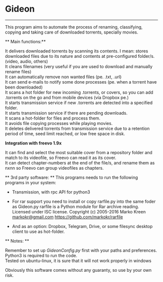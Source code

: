 # Gideon
-------------

This program aims to automate the process of renaming, classifying, copying and taking care of downloaded torrents, specially movies.	



** Main functions:**

It delivers downloaded torrents by scanning its contents. I mean: stores downloaded files due to its nature and contents at pre-configured folder/s. (video, audio, others)  
It cleans filenames (very useful if you are used to download and manually rename files)  
It can automatically remove non wanted files (pe. .txt, .url)  
It can send e-mails to notify some done processes (pe. when a torrent have been downloaded)  
It scans a hot folder for new incoming .torrents, or covers, so you can add .torrents on the go and from mobile devices (vía Dropbox pe.)  
It starts transmission service if new .torrents are detected into a specified folder.  
It starts transmission service if there are pending downloads.  
It scans a hot-folder for files and process them.  
It avoids file copying processes while playing movies.  
It deletes delivered torrents from transmission service due to a retention period of time, seed limit reached, or low free space in disk.


**Integration with freevo 1.9x**  

It can find and select the most suitable cover from a repository folder and match to its videofile, so Freevo can read it as its cover.  
It can detect chapter-numbers at the end of the file/s, and rename them as nxnn so Freevo can group videofiles as chapters.  


** 3rd party software: **
This programs needs to run the following programs in your system:  

 *  Transmission, with rpc API for python3
 *  For rar support you need to install or copy rarfile.py into the same foder as Gideon.py
	rarfile is a Python module for Rar archive reading. Licensed under ISC license.
	Copyright (c) 2005-2016 Marko Kreen <markokr@gmail.com>
	<https://github.com/markokr/rarfile>

 *  And as an option: Dropbox, Telegram, Drive, or some filesync desktop client to use as hot-folder.  

 ** Notes: **  

Remember to set up _GideonConfig.py_ first with your paths and preferences.  
Python3 is required to run the code.  
Tested on ubuntu-linux, it is sure that it will not work properly in windows  

Obviously this software comes without any guaranty, so use by your own risk.
